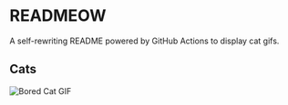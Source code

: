 # READMEOW

A self-rewriting README powered by GitHub Actions to display cat gifs.

## Cats

![Bored Cat GIF](https://media4.giphy.com/media/mlvseq9yvZhba/200.gif?cid=9acd02da2ye5jh1p5xyvkvf05sj14y9wpykv6s3hw32h9e5f&ep=v1_gifs_search&rid=200.gif&ct=g)

